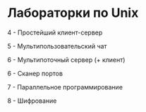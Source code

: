 # Лабораторки по Unix
4 - Простейший клиент-сервер

5 - Мультипользовательский чат

6 - Мультипоточный сервер (+ клиент)

6 - Сканер портов

7 - Параллельное программирование

8 - Шифрование
